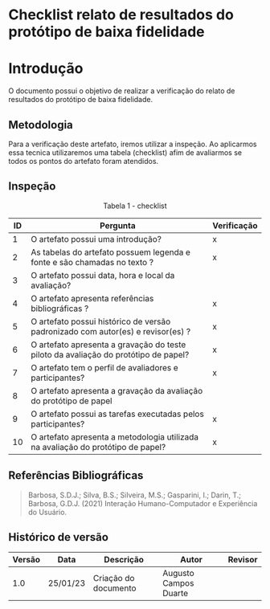 # Checklist relato de resultados do protótipo de baixa fidelidade

# Introdução

O documento possui o objetivo de realizar a verificação do relato de resultados do protótipo de baixa fidelidade.

## Metodologia

Para a verificação deste artefato, iremos utilizar a inspeção. Ao aplicarmos essa tecnica utilizaremos uma tabela (checklist) afim de avaliarmos se todos os pontos do artefato foram atendidos.

## Inspeção

<figcaption><center>
    Tabela 1 - checklist
</figcaption>

| ID  | Pergunta                                                                            | Verificação  |
| --- | ----------------------------------------------------------------------------------- | ------------ |
| 1   | O artefato possui uma introdução?                                                   | x            |
| 2   | As tabelas do artefato possuem legenda e fonte e são chamadas no texto ?            | x            |
| 3   | O artefato possui data, hora e local da avaliação?                                  |              |
| 4   | O artefato apresenta referências bibliográficas ?                                   | x            |
| 5   | O artefato possui histórico de versão padronizado com autor(es) e revisor(es) ?     | x            |
| 6   | O artefato apresenta a gravação do teste piloto da avaliação do protótipo de papel? | x            |
| 7   | O artefato tem o perfil de avaliadores e participantes?                             | x            |
| 8   | O artefato apresenta a gravação da avaliação do protótipo de papel                  |              |
| 9   | O artefato possui as tarefas executadas pelos participantes?                        | x            |
| 10  | O artefato apresenta a metodologia utilizada na avaliação do protótipo de papel?    | x            |

## Referências Bibliográficas

> Barbosa, S.D.J.; Silva, B.S.; Silveira, M.S.; Gasparini, I.; Darin, T.; Barbosa, G.D.J. (2021) Interação Humano-Computador e Experiência do Usuário.

## Histórico de versão

| Versão | Data     | Descrição            | Autor                 | Revisor |
| ------ | -------- | -------------------- | --------------------- | ------- |
| 1.0    | 25/01/23 | Criação do documento | Augusto Campos Duarte |         |

